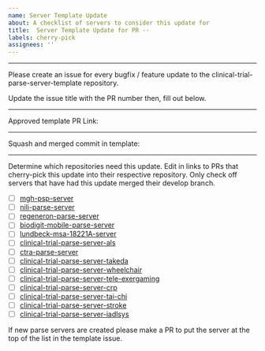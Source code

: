 ```yaml
---
name: Server Template Update
about: A checklist of servers to consider this update for
title:  Server Template Update for PR --
labels: cherry-pick
assignees: ''
---
```

---
Please create an issue for every bugfix / feature update to the clinical-trial-parse-server-template repository.

Update the issue title with the PR number then, fill out below.

---

Approved template PR Link:

--- 
Squash and merged commit in template: 

---

Determine which repositories need this update. Edit in links to PRs that cherry-pick this update into their respective repository. Only check off servers that have had this update merged their develop branch.

- [ ] [mgh-psp-server](https://github.com/biosensics/mgh-psp-server)
- [ ] [nili-parse-server](https://github.com/biosensics/nili-parse-server)
- [ ] [regeneron-parse-server](https://github.com/biosensics/regeneron-parse-server)
- [ ] [biodigit-mobile-parse-server](https://github.com/biosensics/biodigit-mobile-parse-server)
- [ ] [lundbeck-msa-18221A-server](https://github.com/biosensics/lundbeck-msa-18221A-server)
- [ ] [clinical-trial-parse-server-als](https://github.com/biosensics/clinical-trial-parse-server-als)
- [ ] [ctra-parse-server](https://github.com/biosensics/ctra-parse-server)
- [ ] [clinical-trial-parse-server-takeda](https://github.com/biosensics/clinical-trial-parse-server-takeda)
- [ ] [clinical-trial-parse-server-wheelchair](https://github.com/biosensics/clinical-trial-parse-server-wheelchair)
- [ ] [clinical-trial-parse-server-tele-exergaming](https://github.com/biosensics/clinical-trial-parse-server-tele-exergaming)
- [ ] [clinical-trial-parse-server-crp](https://github.com/biosensics/clinical-trial-parse-server-crp)
- [ ] [clinical-trial-parse-server-tai-chi](https://bitbucket.org/biosensics/clinical-trial-parse-server-tai-chi/)
- [ ] [clinical-trial-parse-server-stroke](https://github.com/biosensics/clinical-trial-parse-server-stroke)
- [ ] [clinical-trial-parse-server-iadlsys](https://github.com/biosensics/clinical-trial-parse-server-iadlsys)

If new parse servers are created please make a PR to put the server at the top of the list in the template issue.
